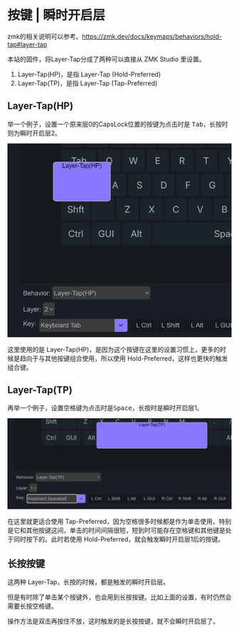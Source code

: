 # 按键 | 瞬时开启层

zmk的相关说明可以参考。https://zmk.dev/docs/keymaps/behaviors/hold-tap#layer-tap

本站的固件，将Layer-Tap分成了两种可以直接从 ZMK Studio 里设置。
1. Layer-Tap(HP)，是指 Layer-Tap (Hold-Preferred)
2. Layer-Tap(TP)，是指 Layer-Tap (Tap-Preferred)


## Layer-Tap(HP)

举一个例子，设置一个原来层0的CapsLock位置的按键为点击时是 <kbd>Tab</kbd>，长按时则为瞬时开启层2。

![|400](assets/layer-tap-01.png)

这里使用的是 Layer-Tap(HP)，是因为这个按键在这里的设置习惯上，更多的时候是趋向于与其他按键组合使用，所以使用 Hold-Preferred，这样也更快的触发组合键。

## Layer-Tap(TP)

再举一个例子，设置空格键为点击时是<kbd>Space</kbd>，长按时是瞬时开启层1。

![|600](assets/layer-tap-02.png)

在这里就更适合使用 Tap-Preferred，因为空格很多时候都是作为单击使用，特别是它和其他按键这间，单击的时间间隔很短，短到时可能存在空格键和其他键是处于同时按下的。此时若使用 Hold-Preferred，就会触发瞬时开启层1后的按键。

## 长按按键

这两种 Layer-Tap，长按的时候，都是触发的瞬时开启层。

但是有时除了单击某个按键外，也会用到长按按键。比如上面的设置，有时仍然会需要长按空格键。

操作方法是双击再按住不放，这时触发的是长按按键，就不会瞬时开启层了。